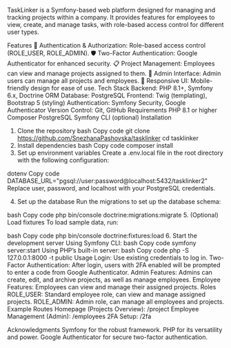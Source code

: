 TaskLinker is a Symfony-based web platform designed for managing and tracking projects within a company. It provides features for employees to view, create, and manage tasks, with role-based access control for different user types.

Features
🔐 Authentication & Authorization: Role-based access control (ROLE_USER, ROLE_ADMIN).
🛡️ Two-Factor Authentication: Google Authenticator for enhanced security.
📋 Project Management: Employees can view and manage projects assigned to them.
🔧 Admin Interface: Admin users can manage all projects and employees.
📱 Responsive UI: Mobile-friendly design for ease of use.
Tech Stack
Backend: PHP 8.1+, Symfony 6.x, Doctrine ORM
Database: PostgreSQL
Frontend: Twig (templating), Bootstrap 5 (styling)
Authentication: Symfony Security, Google Authenticator
Version Control: Git, GitHub
Requirements
PHP 8.1 or higher
Composer
PostgreSQL
Symfony CLI (optional)
Installation
1. Clone the repository
bash
Copy code
git clone https://github.com/SnezhanaPashovska/tasklinker
cd tasklinker
2. Install dependencies
bash
Copy code
composer install
3. Set up environment variables
Create a .env.local file in the root directory with the following configuration:

dotenv
Copy code
DATABASE_URL="pgsql://user:password@localhost:5432/tasklinker2"
Replace user, password, and localhost with your PostgreSQL credentials.

4. Set up the database
Run the migrations to set up the database schema:

bash
Copy code
php bin/console doctrine:migrations:migrate
5. (Optional) Load fixtures
To load sample data, run:

bash
Copy code
php bin/console doctrine:fixtures:load
6. Start the development server
Using Symfony CLI:
bash
Copy code
symfony server:start
Using PHP’s built-in server:
bash
Copy code
php -S 127.0.0.1:8000 -t public
Usage
Login: Use existing credentials to log in.
Two-Factor Authentication: After login, users with 2FA enabled will be prompted to enter a code from Google Authenticator.
Admin Features: Admins can create, edit, and archive projects, as well as manage employees.
Employee Features: Employees can view and manage their assigned projects.
Roles
ROLE_USER: Standard employee role, can view and manage assigned projects.
ROLE_ADMIN: Admin role, can manage all employees and projects.
Example Routes
Homepage (Projects Overview): /project
Employee Management (Admin): /employees
2FA Setup: /2fa

Acknowledgments
Symfony for the robust framework.
PHP for its versatility and power.
Google Authenticator for secure two-factor authentication.
